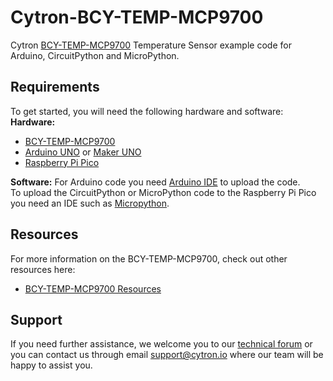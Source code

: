 # Cytron-BCY-TEMP-MCP9700
Cytron [BCY-TEMP-MCP9700](https://cytron.io/p-mcp9700-linear-temperature-sensor-by-cytron) Temperature Sensor example code for Arduino, CircuitPython and MicroPython.

## Requirements  
To get started, you will need the following hardware and software:  
**Hardware:**  
* [BCY-TEMP-MCP9700](https://cytron.io/p-mcp9700-linear-temperature-sensor-by-cytron)  
* [Arduino UNO](https://my.cytron.io/p-arduino-uno-rev3-main-board) or [Maker UNO](https://my.cytron.io/p-maker-uno-simplifying-arduino-for-education)  
* [Raspberry Pi Pico](https://my.cytron.io/p-raspberry-pi-pico-board)  

**Software:** 
For Arduino code you need [Arduino IDE](https://www.arduino.cc/en/software) to upload the code.  
To upload the CircuitPython or MicroPython code to the Raspberry Pi Pico you need an IDE such as [Micropython](https://micropython.org/download/).

## Resources 
For more information on the BCY-TEMP-MCP9700, check out other resources here:  
* [BCY-TEMP-MCP9700 Resources](https://cytron.io/p-mcp9700-linear-temperature-sensor-by-cytron/#tab-resource)  

## Support
If you need further assistance, we welcome you to our [technical forum](http://forum.cytron.io) or you can contact us through email support@cytron.io where our team will be happy to assist you. 


